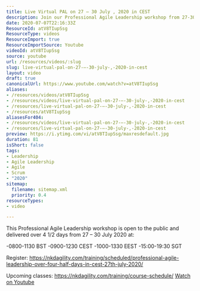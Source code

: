 ```yaml
---
title: Live Virtual PAL on 27 – 30 July , 2020 in CEST
description: Join our Professional Agile Leadership workshop from 27-30 July 2020! Enhance your skills in a live virtual format. Register now!
date: 2020-07-07T22:16:33Z
ResourceId: atV8TIupSsg
ResourceType: videos
ResourceImport: true
ResourceImportSource: Youtube
videoId: atV8TIupSsg
source: youtube
url: /resources/videos/:slug
slug: live-virtual-pal-on-27-–-30-july-,-2020-in-cest
layout: video
draft: true
canonicalUrl: https://www.youtube.com/watch?v=atV8TIupSsg
aliases:
- /resources/videos/atV8TIupSsg
- /resources/videos/live-virtual-pal-on-27-–-30-july-,-2020-in-cest
- /resources/live-virtual-pal-on-27-–-30-july-,-2020-in-cest
- /resources/atV8TIupSsg
aliasesFor404:
- /resources/videos/live-virtual-pal-on-27-–-30-july-,-2020-in-cest
- /resources/live-virtual-pal-on-27-–-30-july-,-2020-in-cest
preview: https://i.ytimg.com/vi/atV8TIupSsg/maxresdefault.jpg
duration: 81
isShort: false
tags:
- Leadership
- Agile Leadership
- Agile
- Scrum
- "2020"
sitemap:
  filename: sitemap.xml
  priority: 0.4
resourceTypes:
- video

---
```

 This Professional Agile Leadership workshop is open to the public and delivered over 4 1/2 days from  27 – 30 July 2020 at:

-0800-1130 BST
-0900-1230 CEST
-1000-1330 EEST
-15:00-19:30 SGT

Register: https://nkdagility.com/training/scheduled/professional-agile-leadership-over-four-half-days-in-cest-27th-july-2020/

Upcoming classes: https://nkdagility.com/training/course-schedule/ 
 [Watch on Youtube](https://www.youtube.com/watch?v=atV8TIupSsg)
